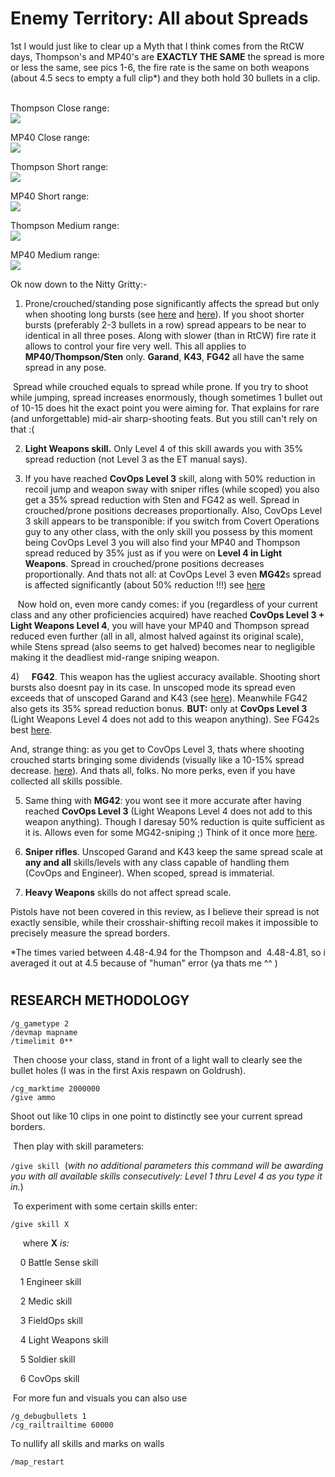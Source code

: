 # Enemy Territory: All about Spreads

1st I would just like to clear up a Myth that I think comes from the RtCW days, Thompson's and MP40's are **EXACTLY THE SAME** the spread is more or less the same, see pics 1-6, the fire rate is the same on both weapons (about 4.5 secs to empty a full clip\*) and they both hold 30 bullets in a clip.  
 

Thompson Close range:  
![](ETShortThompson.jpg)

MP40 Close range:  
![](ETShortMP40.jpg)

Thompson Short range:  
![](ETShortThompson2.jpg)

MP40 Short range:  
![](ETShortMP402.jpg)

Thompson Medium range:  
![](ETMediumThompson.jpg)

MP40 Medium range:  
![](ETMediumMP40.jpg)

Ok now down to the Nitty Gritty:-

1) Prone/crouched/standing pose significantly affects the spread but only when shooting long bursts (see [here](http://www.net-clan.com/WolfWeb/all_positions.jpg) and [here](http://www.net-clan.com/WolfWeb/all_positions_closeup.jpg)). If you shoot shorter bursts (preferably 2-3 bullets in a row) spread appears to be near to identical in all three poses. Along with slower (than in RtCW) fire rate it allows to control your fire very well. This all applies to **MP40/Thompson/Sten** only. **Garand**, **K43**, **FG42**  all have the same spread in any pose.

 Spread while crouched equals to spread while prone. If you try to shoot while jumping, spread increases enormously, though sometimes 1 bullet out of 10-15 does hit the exact point you were aiming for. That explains for rare (and unforgettable) mid-air sharp-shooting feats. But you still can't rely on that :(

2) **Light Weapons skill.** Only Level 4 of this skill awards you with 35% spread reduction (not Level 3 as the ET manual says).

3) If you have reached **CovOps Level 3** skill, along with 50% reduction in recoil jump and weapon sway with sniper rifles (while scoped) you also get a 35% spread reduction with Sten and FG42 as well. Spread in crouched/prone positions decreases proportionally. Also, CovOps Level 3 skill appears to be transponible: if you switch from Covert Operations guy to any other class, with the only skill you possess by this moment being CovOps Level 3  you will also find your MP40 and Thompson spread reduced by 35% just as if you were on **Level 4 in Light Weapons**. Spread in crouched/prone positions decreases proportionally. And thats not all: at CovOps Level 3 even **MG42**s spread is affected significantly (about 50% reduction !!!)  see [here](http://www.net-clan.com/WolfWeb/MG42_spread.jpg)

    Now hold on, even more candy comes: if you (regardless of your current class and any other proficiencies acquired) have reached **CovOps Level 3 + Light Weapons Level 4**, you will have your MP40 and Thompson spread reduced even further (all in all, almost halved against its original scale), while Stens spread (also seems to get halved) becomes near to negligible making it the deadliest mid-range sniping weapon.

4)     **FG42**. This weapon has the ugliest accuracy available. Shooting short bursts also doesnt pay in its case. In unscoped mode its spread even exceeds that of unscoped Garand and K43 (see [here](http://www.net-clan.com/WolfWeb/FG43_Sniperrifles.jpg)). Meanwhile FG42 also gets its 35% spread reduction bonus. **BUT:** only at **CovOps Level 3** (Light Weapons Level 4 does not add to this weapon anything). See FG42s best [here](http://www.net-clan.com/WolfWeb/FG42_all_spreads.jpg).

And, strange thing: as you get to CovOps Level 3, thats where shooting crouched starts bringing some dividends (visually like a 10-15% spread decrease. [here](http://www.net-clan.com/WolfWeb/Level3CO_FG42.jpg)). And thats all, folks. No more perks, even if you have collected all skills possible.

5) Same thing with **MG42**: you wont see it more accurate after having reached **CovOps Level 3** (Light Weapons Level 4 does not add to this weapon anything). Though I daresay 50% reduction is quite sufficient as it is. Allows even for some MG42-sniping ;) Think of it once more [here](http://www.net-clan.com/WolfWeb/MG42_spread.jpg).

6) **Sniper rifles**. Unscoped Garand and K43 keep the same spread scale at **any and all** skills/levels with any class capable of handling them (CovOps and Engineer). When scoped, spread is immaterial.

7) **Heavy Weapons** skills do not affect spread scale.

Pistols have not been covered in this review, as I believe their spread is not exactly sensible, while their crosshair-shifting recoil makes it impossible to precisely measure the spread borders.

\*The times varied between 4.48-4.94 for the Thompson and  4.48-4.81, so i averaged it out at 4.5 because of "human" error (ya thats me ^^ ) 

#
## RESEARCH METHODOLOGY

`/g_gametype 2`  
`/devmap mapname`  
`/timelimit 0**`

 Then choose your class, stand in front of a light wall to clearly see the bullet holes (I was in the first Axis respawn on Goldrush).

`/cg_marktime 2000000`  
`/give ammo`

Shoot out like 10 clips in one point to distinctly see your current spread borders.

 Then play with skill parameters:

 `/give skill`  (_with no additional parameters this command will be awarding you with all available skills consecutively: Level 1 thru Level 4 as you type it in._)

 To experiment with some certain skills enter:

`/give skill X`

     where **X** _is:_

    0  Battle Sense skill

    1  Engineer skill

    2  Medic skill

    3  FieldOps skill

    4  Light Weapons skill

    5  Soldier skill

    6  CovOps skill

 For more fun and visuals you can also use

`/g_debugbullets 1`  
`/cg_railtrailtime 60000`

To nullify all skills and marks on walls

 `/map_restart`